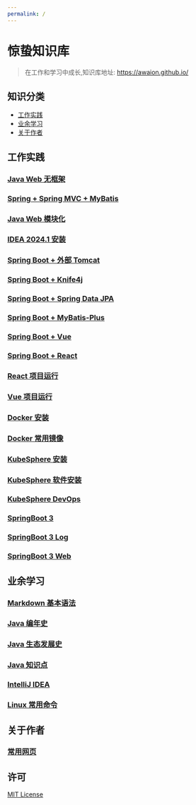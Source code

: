 ```yaml
---
permalink: /
---
```


# 惊蛰知识库

> 在工作和学习中成长,知识库地址: https://awaion.github.io/

## 知识分类

- [工作实践](#工作实践)
- [业余学习](#业余学习)
- [关于作者](#关于作者)

## 工作实践

### [Java Web 无框架](/01_enterprise/0001_java_web.md)
### [Spring + Spring MVC + MyBatis](/01_enterprise/0002_java_ssm.md)
### [Java Web 模块化](/01_enterprise/0003_java_modules.md)
### [IDEA 2024.1 安装](/01_enterprise/0004_ide_idea.md)
### [Spring Boot + 外部 Tomcat](/01_enterprise/0005_springboot_tomcat.md)
### [Spring Boot + Knife4j](/01_enterprise/0006_springboot_knife4j.md)
### [Spring Boot + Spring Data JPA](/01_enterprise/0007_springboot_springdatajpa.md)
### [Spring Boot + MyBatis-Plus](/01_enterprise/0008_springboot_mybatisplus.md)
### [Spring Boot + Vue](/01_enterprise/0009_springboot_vue.md)
### [Spring Boot + React](/01_enterprise/0010_springboot_react.md)
### [React 项目运行](/01_enterprise/0011_js_react.md)
### [Vue 项目运行](/01_enterprise/0012_js_vue.md)
### [Docker 安装](/01_enterprise/0013_docker_install.md)
### [Docker 常用镜像](/01_enterprise/0014_docker_software.md)
### [KubeSphere 安装](/01_enterprise/0015_kubesphere.md)
### [KubeSphere 软件安装](/01_enterprise/0016_kubesphere_software.md)
### [KubeSphere DevOps](/01_enterprise/0017_kubesphere_devops.md)
### [SpringBoot 3](/01_enterprise/0018_springboot3_init.md)
### [SpringBoot 3 Log](/01_enterprise/0019_springboot3_log.md)
### [SpringBoot 3 Web](/01_enterprise/0020_springboot3_web.md)

## 业余学习

### [Markdown 基本语法](/02_study/0001_markdown.md)
### [Java 编年史](/02_study/0002_java.md)
### [Java 生态发展史](/02_study/0003_java_ecosystem.md)
### [Java 知识点](/02_study/0004_java_knowledge.md)
### [IntelliJ IDEA](/02_study/0006_ide_idea.md)
### [Linux 常用命令](/02_study/0007_linux_command.md)


## 关于作者

### [常用网页](/03_author/0001_web_page.md)

## 许可
[MIT License](https://opensource.org/license/mit)
